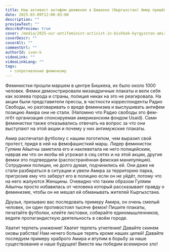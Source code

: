 ```yaml
---
title: Наш активист антифем движения в Бишкеке (Кыргызстан) Амир пришёл на акцию феминисток 8 марта 2025 года и они натравили на него полицию
date: 2025-03-09T12:00-03:00
description: ""
previewText: ""
descrAsPreview: true
cover: /media/2025-our-antifeminist-activist-in-bishkek-kyrgyzstan-amir-came-to-the-feminist-rally-on-march-8-2025-and-they-set-the-police-on-him.jpg
coverDescr: ""
coverAlt: ""
commentUrl: ""
authorId: ivan-k
videoLink: ""
videoLinkLang: ""
tags:
  - сопротивление феминизму
---
```


Феминистки прошли маршем в центре Бишкека, их было около 1000 человек. Фемки демонстрировали мизандричные плакаты и вели себя как хозяева города и страны, полиция никак на это не реагировала. На акции были представители прессы, в частности корреспонденты Радио Свободы, но разговаривать о вреде феминизма и выслушивать антифем позицию Амира они не стали. (Напомню что Радио свободы это фем-лгбт организация спонсируемая американским фондом Usaid). Сами феминистки также отказывались отвечать на вопрос за что они выступают на этой акции и почему у них антимужские плакаты.

Амир распечатал футболку с нашим логотипом, чем выразил свой протест, придя в ней на фемофашисткий марш. Лидер феминисток Гуляим Айылчы заметила его и наклеветала не него полицейским, наврав им что он якобы ей угрожал в сец сетях и на этой акции, другие фемки это подтвердили (распостранённая фемская манипуляция). Сотрудники полиции, не долго думая, подчинились ей. Они даже не стали разбираться в ситуации и увели Амира за территорию парка, пригрозив ему что заберут его в полицию если он не уйдёт, потому что на него жалуются Женщины. Очевидно что таким образом Гуляим Айылчы просто избавилась от человека который рассказывает правду о феминизме, чтобы он не мешал ей обманывать жителей Кыргызстана.

Друзья, призываю вас последовать примеру Амира, он очень смелый человек, он один противостоял тысяче фемок! Пишите плакаты, печатайте футболки, клейте листовки, собирайте единомышленников, ведите пропагандисткую деятельность в своём городе.

Хватит терпеть унижение! Хватит терпеть угнетение! Давайте скинем оковы рабства! Нам нечего больше терять кроме наших цепей! Давайте последуем примеру храброго Амира и втупим в борьбу за наше существование и наше будущее! Вместе мы победим всемирное зло!
